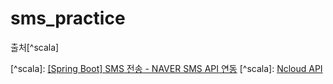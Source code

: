 # sms_practice

출처[^scala]

\[^scala]: <a href="https://born2bedeveloper.tistory.com/67">[Spring Boot] SMS 전송 - NAVER SMS API 연동</a>
\[^scala]: <a href="https://api.ncloud-docs.com/docs/common-ncpapi">Ncloud API</a>
